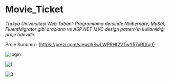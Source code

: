  # Movie_Ticket

_Trakya Üniversitesi Web Tabanlı Programlama dersinde Nhibernate, MySql, FluentMigrator gibi araçların ve ASP.NET MVC design pattern'in kullanıldığı proje ödevidir._

Proje Sunumu :
[https://prezi.com/view/IhSwLWPRHt2VTwY57xRI](url)

![login](https://user-images.githubusercontent.com/13876601/59803633-b5b93480-92f4-11e9-948e-b0cf014e2f05.PNG)

![1](https://user-images.githubusercontent.com/13876601/59804122-1a28c380-92f6-11e9-8338-022b46030e9b.PNG)


![3](https://user-images.githubusercontent.com/13876601/59805242-6d504580-92f9-11e9-9543-37a798bd8017.PNG)

